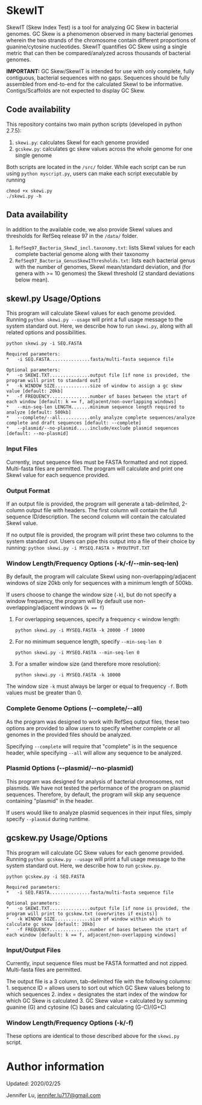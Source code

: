 # SkewIT
SkewIT (Skew Index Test) is a tool for analyzing GC Skew in bacterial genomes. GC Skew is a phenomenon observed in many bacterial genomes wherein the two strands of the chromosome contain different proportions of guanine/cytosine nucleotides. SkewIT quantifies GC Skew using a single metric that can then be compared/analyzed across thousands of bacterial genomes.

**IMPORTANT:** GC Skew/SkewIT is intended for use with only complete, fully contiguous, bacterial sequences with no gaps. Sequences should be fully assembled from end-to-end for the calculated SkewI to be informative. Contigs/Scaffolds are not expected to display GC Skew. 

## Code availability 
This repository contains two main python scripts (developed in python 2.7.5):
1. `skewi.py`: calculates SkewI for each genome provided
2. `gcskew.py`: calculates gc skew values across the whole genome for one single genome

Both scripts are located in the `/src/` folder. While each script can be run using `python myscript.py`, users can make each script executable by running
 
    chmod +x skewi.py 
    ./skewi.py -h

## Data availability
In addition to the available code, we also provide SkewI values and thresholds for RefSeq release 97 in the `/data/` folder.
1. `RefSeq97_Bacteria_SkewI_incl.taxonomy.txt`: lists SkewI values for each complete bacterial genome along with their taxonomy 
2. `RefSeq97_Bacteria_GenusSkewIThresholds.txt`: lists each bacterial genus with the number of genomes, SkewI mean/standard deviation, and (for genera with >= 10 genomes) the SkewI threshold (2 standard deviations below mean). 

## skewI.py Usage/Options
This program will calculate SkewI values for each genome provided. Running `python skewi.py --usage` will print a full usage message to the system standard out. 
Here, we describe how to run `skewi.py`, along with all related options and possibilities. 

    python skewi.py -i SEQ.FASTA

    Required parameters:
    *   -i SEQ.FASTA...............fasta/multi-fasta sequence file
   
    Optional parameters:
    *   -o SKEWI.TXT...............output file [if none is provided, the program will print to standard out]
    *   -k WINDOW SIZE.............size of window to assign a gc skew value [default: 20kb] 
    *   -f FREQUENCY...............number of bases between the start of each window [default: k == f, adjacent/non-overlapping windows]
    *   --min-seq-len LENGTH.......minimum sequence length required to analyze [default: 500kb]
    *   --complete/--all...........only analyze complete sequences/analyze complete and draft sequences [default: --complete]
    *   --plasmid/--no-plasmid.....include/exclude plasmid sequences [default: --no-plasmid]

### Input Files

Currently, input sequence files must be FASTA formatted and not zipped. Multi-fasta files are permitted. The program will calculate and print one SkewI value for each sequence provided. 

### Output Format

If an output file is provided, the program will generate a tab-delimited, 2-column output file with headers. The first column will contain the full sequence ID/description. The second column will contain the calculated SkewI value. 

If no output file is provided, the program will print these two columns to the system standard out. Users can pipe this output into a file of their choice by running:
        `python skewi.py -i MYSEQ.FASTA > MYOUTPUT.TXT`


### Window Length/Frequency Options (-k/-f/--min-seq-len)
    
By default, the program will calculate SkewI using non-overlapping/adjacent windows of size 20kb only for sequences with a minimum length of 500kb. 

If users choose to change the window size (`-k`), but do not specify a window frequency, the program will by default use non-overlapping/adjacent windows (`k == f`) 

1. For overlapping sequences, specify a frequency < window length:
        
    `python skewi.py -i MYSEQ.FASTA -k 20000 -f 10000`

2. For no minimum sequence length, specify `--min-seq-len 0`
    
    `python skewi.py -i MYSEQ.FASTA --min-seq-len 0`

3. For a smaller window size (and therefore more resolution):
        
    `python skewi.py -i MYSEQ.FASTA -k 10000` 
    
The window size `-k` must always be larger or equal to frequency `-f`. Both values must be greater than 0. 
    

### Complete Genome Options (--complete/--all)
As the program was designed to work with RefSeq output files, these two options are provided to allow users to specify whether complete or all genomes in the provided files should be analyzed.

Specifying `--complete` will require that "complete" is in the sequence header, while specifying `--all` will allow any sequence to be analyzed. 
    


### Plasmid Options (--plasmid/--no-plasmid)
This program was designed for analysis of bacterial chromosomes, not plasmids. We have not tested the performance of the program on plasmid sequences. Therefore, by default, the program will skip any sequence containing "plasmid" in the header. 

If users would like to analyze plasmid sequences in their input files, simply specify `--plasmid` during runtime. 

## gcskew.py Usage/Options
This program will calculate GC Skew values for each genome provided. Running `python gcskew.py --usage` will print a full usage message to the system standard out. 
Here, we describe how to run `gcskew.py`. 

    python gcskew.py -i SEQ.FASTA

    Required parameters:
    *   -i SEQ.FASTA...............fasta/multi-fasta sequence file
   
    Optional parameters:
    *   -o SKEWI.TXT...............output file [if none is provided, the program will print to gcskew.txt (overwrites if exists)] 
    *   -k WINDOW SIZE.............size of window within which to calculate gc skew [default: 20kb] 
    *   -f FREQUENCY...............number of bases between the start of each window [default: k == f, adjacent/non-overlapping windows]

### Input/Output Files

Currently, input sequence files must be FASTA formatted and not zipped. Multi-fasta files are permitted. 

The output file is a 3 column, tab-delimited file with the following columns: 
    1. sequence ID = allows users to sort out which GC Skew values belong to which sequences
    2. index = designates the start index of the window for which GC Skew is calculated
    3. GC Skew value = calculated by summing guanine (G) and cytosine (C) bases and calculating (G-C)/(G+C)

### Window Length/Frequency Options (-k/-f)

These options are identical to those described above for the `skewi.py` script.   

# Author information
Updated: 2020/02/25 

Jennifer Lu, jennifer.lu717@gmail.com 
